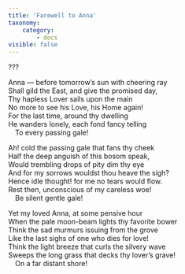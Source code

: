 ```yaml
---
title: 'Farewell to Anna'
taxonomy:
    category:
        - docs
visible: false
---
```


<div class="author">???</div>

Anna — before tomorrow’s sun with cheering ray  
Shall gild the East, and give the promised day,  
Thy hapless Lover sails upon the main  
No more to see his Love, his Home again!  
For the last time, around thy dwelling  
He wanders lonely, each fond fancy telling  
&emsp;To every passing gale!  

Ah! cold the passing gale that fans thy cheek  
Half the deep anguish of this bosom speak,  
Would trembling drops of pity dim thy eye  
And for my sorrows wouldst thou heave the sigh?  
Hence idle thought! for me no tears would flow.  
Rest then, unconscious of my careless woe!  
&emsp;Be silent gentle gale!  

Yet my loved Anna, at some pensive hour  
When the pale moon-beam lights thy favorite bower  
Think the sad murmurs issuing from the grove  
Like the last sighs of one who dies for love!  
Think the light breeze that curls the silvery wave  
Sweeps the long grass that decks thy lover’s grave!  
&emsp;On a far distant shore!